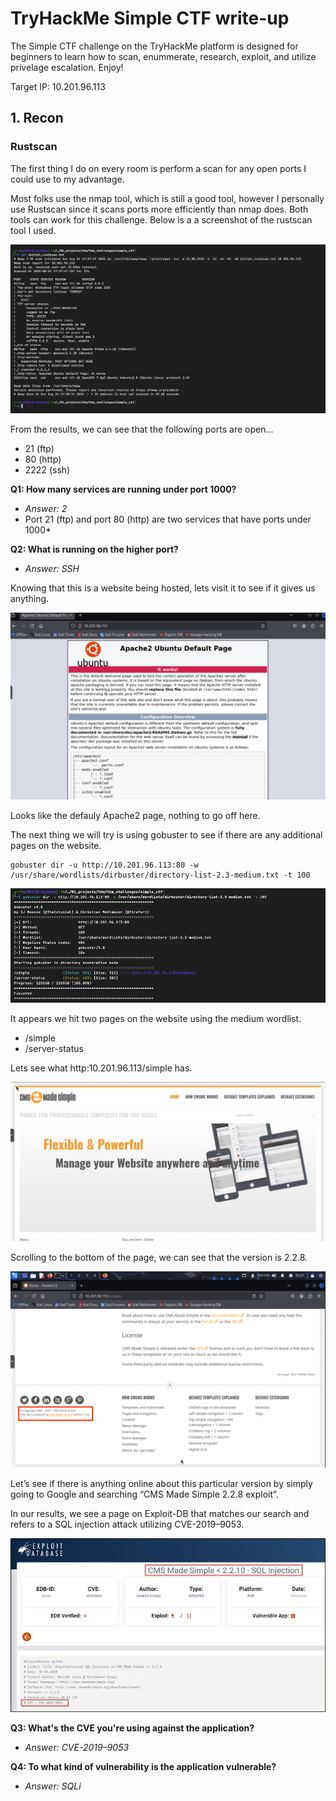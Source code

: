# TryHackMe Simple CTF write-up

The Simple CTF challenge on the TryHackMe platform is designed for beginners to learn how to scan, enummerate, research, exploit, and utilize privelage escalation. Enjoy!

Target IP: 10.201.96.113

## 1. Recon

### Rustscan

The first thing I do on every room is perform a scan for any open ports I could use to my advantage.

Most folks use the nmap tool, which is still a good tool, however I personally use Rustscan since it scans ports more efficiently than nmap does. Both tools can work for this challenge. Below is a a screenshot of the rustscan tool I used.

![Simple CTF Screenshot](img/initial_rustscan)

From the results, we can see that the following ports are open...

- 21 (ftp)
- 80 (http)
- 2222 (ssh)

**Q1: How many services are running under port 1000?**

- *Answer: 2*
- Port 21 (ftp) and port 80 (http) are two services that have ports under 1000*

**Q2: What is running on the higher port?**

- *Answer: SSH*

Knowing that this is a website being hosted, lets visit it to see if it gives us anything.

![Apache Default Page](img/apache.png)

Looks like the defauly Apache2 page, nothing to go off here.

The next thing we will try is using gobuster to see if there are any additional pages on the website.

```
gobuster dir -u http://10.201.96.113:80 -w /usr/share/wordlists/dirbuster/directory-list-2.3-medium.txt -t 100
```
![Gobuster scan](img/gobuster.png)

It appears we hit two pages on the website using the medium wordlist.

- /simple
- /server-status

Lets see what http:10.201.96.113/simple has.

![Simple page](img/simple.png)

Scrolling to the bottom of the page, we can see that the version is 2.2.8. 

![Simple version](img/simple_version.png)

Let’s see if there is anything online about this particular version by simply going to Google and searching “CMS Made Simple 2.2.8 exploit”.

In our results, we see a page on Exploit-DB that matches our search and refers to a SQL injection attack utilizing CVE-2019–9053.

![Exploit databse](img/exploit_database.webp)

**Q3: What's the CVE you're using against the application?**

- *Answer: CVE-2019–9053*

**Q4: To what kind of vulnerability is the application vulnerable?**

- *Answer: SQLi*


